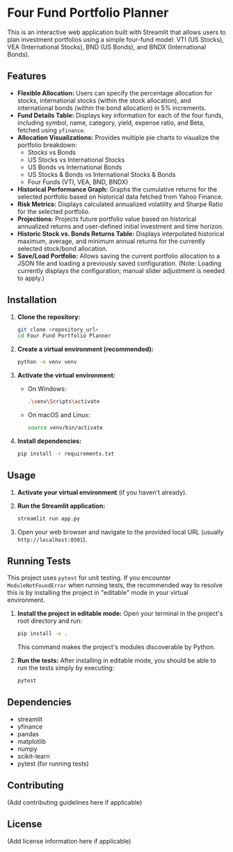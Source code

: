 # Four Fund Portfolio Planner

This is an interactive web application built with Streamlit that allows users to plan investment portfolios using a simple four-fund model: VTI (US Stocks), VEA (International Stocks), BND (US Bonds), and BNDX (International Bonds).

## Features

- **Flexible Allocation:** Users can specify the percentage allocation for stocks, international stocks (within the stock allocation), and international bonds (within the bond allocation) in 5% increments.
- **Fund Details Table:** Displays key information for each of the four funds, including symbol, name, category, yield, expense ratio, and Beta, fetched using `yfinance`.
- **Allocation Visualizations:** Provides multiple pie charts to visualize the portfolio breakdown:
    - Stocks vs Bonds
    - US Stocks vs International Stocks
    - US Bonds vs International Bonds
    - US Stocks & Bonds vs International Stocks & Bonds
    - Four Funds (VTI, VEA, BND, BNDX)
- **Historical Performance Graph:** Graphs the cumulative returns for the selected portfolio based on historical data fetched from Yahoo Finance.
- **Risk Metrics:** Displays calculated annualized volatility and Sharpe Ratio for the selected portfolio.
- **Projections:** Projects future portfolio value based on historical annualized returns and user-defined initial investment and time horizon.
- **Historic Stock vs. Bonds Returns Table:** Displays interpolated historical maximum, average, and minimum annual returns for the currently selected stock/bond allocation.
- **Save/Load Portfolio:** Allows saving the current portfolio allocation to a JSON file and loading a previously saved configuration. (Note: Loading currently displays the configuration; manual slider adjustment is needed to apply.)

## Installation

1. **Clone the repository:**
   ```bash
   git clone <repository_url>
   cd Four Fund Portfolio Planner
   ```

2. **Create a virtual environment (recommended):**
   ```bash
   python -m venv venv
   ```

3. **Activate the virtual environment:**
   - On Windows:
     ```bash
     .\venv\Scripts\activate
     ```
   - On macOS and Linux:
     ```bash
     source venv/bin/activate
     ```

4. **Install dependencies:**
   ```bash
   pip install -r requirements.txt
   ```

## Usage

1. **Activate your virtual environment** (if you haven't already).
2. **Run the Streamlit application:**
   ```bash
   streamlit run app.py
   ```

3. Open your web browser and navigate to the provided local URL (usually `http://localhost:8501`).

## Running Tests

This project uses `pytest` for unit testing. If you encounter `ModuleNotFoundError` when running tests, the recommended way to resolve this is by installing the project in "editable" mode in your virtual environment.

1.  **Install the project in editable mode:**
    Open your terminal in the project's root directory and run:
    ```bash
    pip install -e .
    ```
    This command makes the project's modules discoverable by Python.

2.  **Run the tests:**
    After installing in editable mode, you should be able to run the tests simply by executing:
    ```bash
    pytest
    ```

## Dependencies

- streamlit
- yfinance
- pandas
- matplotlib
- numpy
- scikit-learn
- pytest (for running tests)

## Contributing

(Add contributing guidelines here if applicable)

## License

(Add license information here if applicable)
